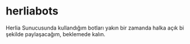# herliabots
Herlia Sunucusunda kullandığım botları yakın bir zamanda halka açık bi şekilde paylaşacağım,  beklemede kalın.
